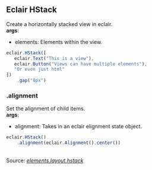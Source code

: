 ## Eclair HStack
Create a horizontally stacked view in eclair.
<br/>**args**:
- elements: Elements within the view.
```javascript
eclair.HStack([
   eclair.Text("This is a view"),
   eclair.Button("Views can have multiple elements"),
   "Or even just html"
])
    .gap("8px")
```
### .alignment
Set the alignment of child items.
<br/>**args**:
- alignment: Takes in an eclair elignment state object.
```javascript
eclair.HStack()
    .alignment(eclair.Alignment().center())
```

<br/>Source: [_elements.layout.hstack_](https://github.com/SamGarlick/Eclair/tree/main/src/elements/layout/hstack.js)